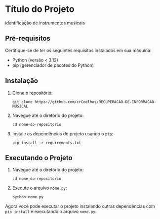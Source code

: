 # Título do Projeto

identificação de instrumentos musicais

## Pré-requisitos

Certifique-se de ter os seguintes requisitos instalados em sua máquina:

- Python (versão < 3.12)
- pip (gerenciador de pacotes do Python)

## Instalação

1. Clone o repositório:

    ```shell
    git clone https://github.com/crCoelhos/RECUPERACAO-DE-INFORMACAO-MUSICAL
    ```

2. Navegue até o diretório do projeto:

    ```shell
    cd nome-do-repositorio
    ```

3. Instale as dependências do projeto usando o `pip`:

    ```shell
    pip install -r requirements.txt
    ```

## Executando o Projeto

1. Navegue até o diretório do projeto:

    ```shell
    cd nome-do-repositorio
    ```

2. Execute o arquivo `nome.py`:

    ```shell
    python nome.py
    ```
Agora você pode executar o projeto instalando outras dependências com `pip install` e executando o arquivo `nome.py`.
